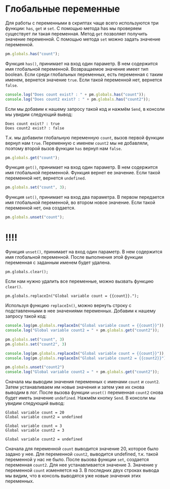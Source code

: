 # Глобальные переменные

Для работы с переменными в скриптах чаще всего используются три функции: `has`, `get` и `set`.
С помощью метода has мы проверяем существует ли такая переменная.
Метод `get` позволяет получить значение переменной.
С помощью метода `set` можно задать значение переменной.

```javascript
pm.globals.has("count");
```

Функция `has()`, принимает на вход один параметр. В нем содержится имя глобальной переменной. Возвращаемое значение
имеет тип boolean.
Если среди глобальных переменных, есть переменная с таким именем, вернется значение `true`. Если такой
переменной нет, вернется `false`.

```javascript
console.log("Does count exist? : " + pm.globals.has("count"));
console.log("Does count2 exist? : " + pm.globals.has("count2"));
```

Если мы добавим к нашему запросу такой код и нажмём `Send`, в консоли мы увидим следующий вывод:

```
Does count exist? : true
Does count2 exist? : false
```

Т.к. мы добавили глобальную переменную `count`, вызов первой функции вернул нам `true`. Переменную с именем `count2` мы
не добавляли, поэтому второй вызов функции `has` вернул нам `false`.

```javascript
pm.globals.get("count");
```

Функция `get()`, принимает на вход один параметр. В нем содержится имя глобальной переменной. Функция вернет ее
значение. Если такой переменной нет, вернется `undefined`.

```javascript
pm.globals.set("count", 3);
```

Функция `set()`, принимает на вход два параметра. В первом передается имя глобальной переменной, во втором новое
значение. Если такой переменной нет, она создается.

```javascript
pm.globals.unset("count");
```

# !!!!

Функция `unset()`, принимает на вход один параметр. В нем содержится имя глобальной переменной. После выполнения этой
функции переменная с заданным именем будет удалена.

`pm.globals.clear();`

Если нам нужно удалить все переменные, можно вызвать функцию `clear()`.

`pm.globals.replaceIn("Global variable count = {{count}}.");`

Используя функцию `replaceIn()`, можно вернуть строку с подставленными в нее значениями переменных. Добавим к нашему
запросу такой код:

```javascript
console.log(pm.globals.replaceIn("Global variable count = {{count}}"));
console.log("Global variable count2 = " + pm.globals.get("count2"));

pm.globals.set("count", 3)
pm.globals.set("count2", 3)

console.log(pm.globals.replaceIn("Global variable count = {{count}}"));
console.log(pm.globals.replaceIn("Global variable count2 = {{count2}}"));

pm.globals.unset("count2")
console.log("Global variable count2 = " + pm.globals.get("count2"));
```

Сначала мы выводим значения переменных с именами `count` и `count2`. Затем устанавливаем им новые значения и затем уже
их снова выводим в лог. После вызова функции `unset()` переменная `count2` снова будет иметь значение `undefined`.
Нажмём кнопку `Send`. В консоли мы увидим следующий вывод:

```
Global variable count = 20
Global variable count2 = undefined

Global variable count = 3
Global variable count2 = 3

Global variable count2 = undefined
```

Сначала для переменной `count` выводится значение 20, которое было задано у нее. Для переменной `count2`, выводится
undefined, т.к. такой переменной у нас не было. После вызова функции `set`, создается переменная `count2`. Для нее
устанавливается значение 3. Значение у переменной `count` изменяется на 3.
В последних двух строках вывода мы видим, что в консоль выводятся уже новые значения этих переменных.
